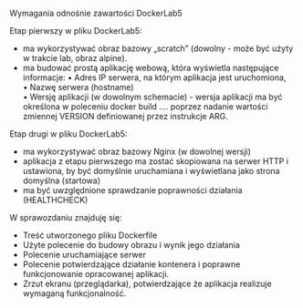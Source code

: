 Wymagania odnośnie zawartości DockerLab5

Etap pierwszy w pliku DockerLab5: 
- ma wykorzystywać obraz bazowy „scratch” (dowolny - może być użyty w trakcie lab, obraz alpine).
- ma budować prostą aplikację webową, która wyświetla następujące informacje: 
• Adres IP serwera, na którym aplikacja jest uruchomiona,   
• Nazwę serwera (hostname)  
• Wersję aplikacji (w dowolnym schemacie)  - wersja aplikacji ma być określona w poleceniu docker build …. poprzez nadanie wartości zmiennej VERSION definiowanej przez instrukcje ARG.

Etap drugi w pliku DockerLab5:   
- ma wykorzystywać obraz bazowy Nginx (w dowolnej wersji)
- aplikacja z etapu pierwszego ma zostać skopiowana na serwer HTTP i ustawiona, by być domyślnie uruchamiana i wyświetlana  jako strona domyślna (startowa)
- ma być uwzględnione sprawdzanie poprawności działania (HEALTHCHECK)

W sprawozdaniu znajduję się:
- Treść utworzonego pliku Dockerfile  
- Użyte polecenie do budowy obrazu i wynik jego działania
- Polecenie uruchamiające serwer
- Polecenie potwierdzające działanie kontenera i poprawne funkcjonowanie opracowanej aplikacji.
- Zrzut ekranu (przeglądarka), potwierdzające że aplikacja realizuje 
wymaganą funkcjonalność.
